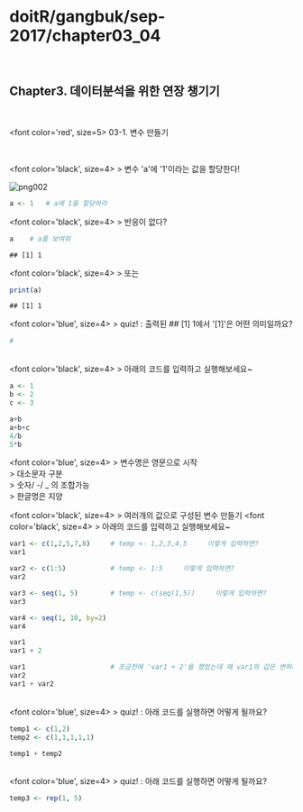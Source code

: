 doitR/gangbuk/sep-2017/chapter03\_04
================

<br>

Chapter3. 데이터분석을 위한 연장 챙기기
---------------------------------------

<p>
<br>

<font color='red', size=5> 03-1. 변수 만들기
</font>

<br>

<font color='black', size=4> &gt; 변수 'a'에 '1'이라는 값을 할당한다! </font>

![png002](/Users/Gs/Pictures/002.png) <br>

``` r
a <- 1   # a에 1을 할당하라
```

<font color='black', size=4> &gt; 반응이 없다? </font>

``` r
a    # a를 보여줘
```

    ## [1] 1

<font color='black', size=4> &gt; 또는 </font>

``` r
print(a)    
```

    ## [1] 1

<font color='blue', size=4> &gt; quiz! : 출력된 \#\# \[1\] 1에서 '\[1\]'은 어떤 의미일까요? </font>

``` r
#
```

<br> <font color='black', size=4> &gt; 아래의 코드를 입력하고 실행해보세요~ </font>

``` r
a <- 1
b <- 2
c <- 3

a+b
a+b+c
4/b
5*b
```

<font color='blue', size=4> &gt; 변수명은 영문으로 시작 <br> &gt; 대소문자 구분<br> &gt; 숫자/ -/ \_ 의 조합가능<br> &gt; 한글명은 지양 </font> <br>

<font color='black', size=4> &gt; 여러개의 값으로 구성된 변수 만들기 </font> <font color='black', size=4> &gt; 아래의 코드를 입력하고 실행해보세요~ </font>

``` r
var1 <- c(1,2,5,7,8)     # temp <- 1,2,3,4,5     이렇게 입력하면?
var1

var2 <- c(1:5)           # temp <- 1:5     이렇게 입력하면?
var2

var3 <- seq(1, 5)        # temp <- c(seq(1,5))     이렇게 입력하면?
var3

var4 <- seq(1, 10, by=2)
var4

var1
var1 + 2

var1                     # 조금전에 'var1 + 2'을 했었는데 왜 var1의 값은 변하지 않고 그대로일까?
var2
var1 + var2
```

<br> <font color='blue', size=4> &gt; quiz! : 아래 코드를 실행하면 어떻게 될까요? </font>

``` r
temp1 <- c(1,2)
temp2 <- c(1,1,1,1,1)

temp1 + temp2
```

<br> <font color='blue', size=4> &gt; quiz! : 아래 코드를 실행하면 어떻게 될까요? </font>

``` r
temp3 <- rep(1, 5)
```
